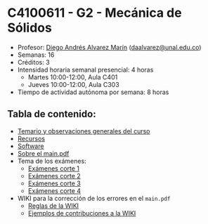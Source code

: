 # C4100611 - G2 - Mecánica de Sólidos

- Profesor: [Diego Andrés Alvarez Marín](https://sites.google.com/site/diegoandresalvarezmarin/alvarezCV_internet.pdf) (daalvarez@unal.edu.co)
- Semanas: 16
- Créditos: 3
- Intensidad horaria semanal presencial: 4 horas
  - Martes 10:00-12:00, Aula C401
  - Jueves 10:00-12:00, Aula C303
- Tiempo de actividad autónoma por semana: 8 horas


## Tabla de contenido:
- [Temario y observaciones generales del curso](01_-_temario.md)
- [Recursos](02_-_recursos.md)
- [Software](03_-_software.md)
- [Sobre el main.pdf](04_-_main_pdf.md)
- Tema de los exámenes:
  * [Exámenes corte 1](05a_-_Examen_1.md)
  * [Exámenes corte 2](05b_-_Examen_2.md)
  * [Exámenes corte 3](05c_-_Examen_3.md)
  * [Exámenes corte 4](05d_-_Examen_4.md)
- WIKI para la corrección de los errores en el `main.pdf`
  * [Reglas de la WIKI](WIKI_Condiciones.md)
  * [Ejemplos de contribuciones a la WIKI](WIKI_Ejemplos.md)  
